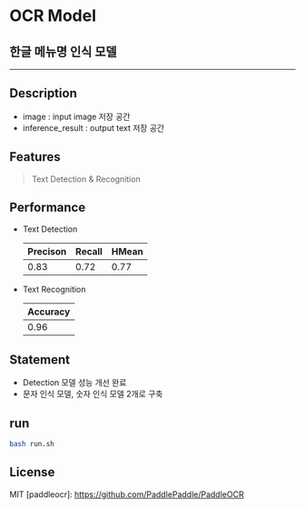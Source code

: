# OCR Model
## 한글 메뉴명 인식 모델

***
## Description
- image : input image 저장 공간
- inference_result : output text 저장 공간

## Features 
> Text Detection & Recognition   


## Performance   
- Text Detection


   | Precison | Recall | HMean |
   | ------ | ------ | ------ |
   | 0.83 | 0.72 | 0.77 |

- Text Recognition


   | Accuracy | 
   | ------ | 
   | 0.96 |

## Statement
- Detection 모델 성능 개선 완료
- 문자 인식 모델, 숫자 인식 모델 2개로 구축

## run

```sh
bash run.sh
```


## License
MIT
   [paddleocr]: <https://github.com/PaddlePaddle/PaddleOCR>
